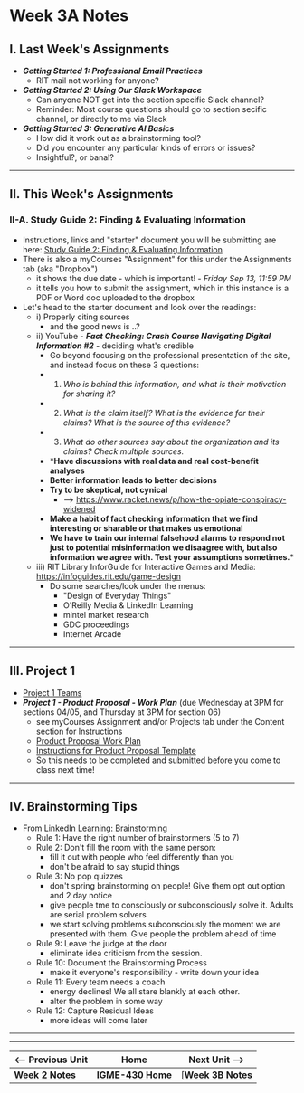 # Week 3A Notes

## I. Last Week's Assignments

- ***Getting Started 1: Professional Email Practices***
  - RIT mail not working for anyone?
- ***Getting Started 2: Using Our Slack Workspace***
  - Can anyone NOT get into the section specific Slack channel?
  - Reminder: Most course questions should go to section secific channel, or directly to me via Slack
- ***Getting Started 3: Generative AI Basics***
  - How did it work out as a brainstorming tool?
  - Did you encounter any particular kinds of errors or issues?
  - Insightful?, or banal?

---

## II. This Week's Assignments  

### II-A. Study Guide 2: Finding & Evaluating Information
- Instructions, links and "starter" document you will be submitting are here: [Study Guide 2: Finding & Evaluating Information](https://docs.google.com/document/d/1hKDYoEhBuw5CmN20XqTu21ejhsadrX4jJziFZos82LQ/copy)
- There is also a myCourses "Assignment" for this under the Assignments tab (aka "Dropbox")
  - it shows the due date - which is important! - *Friday Sep 13, 11:59 PM*
  - it tells you how to submit the assignment, which in this instance is a PDF or Word doc uploaded to the dropbox
- Let's head to the starter document and look over the readings:
  - i) Properly citing sources
    - and the good news is ..?
  - ii) YouTube - ***Fact Checking: Crash Course Navigating Digital Information #2*** - deciding what's credible
    - Go beyond focusing on the professional presentation of the site, and instead focus on these 3 questions:
    - 1) *Who is behind this information, and what is their motivation for sharing it?*
    - 2) *What is the claim itself? What is the evidence for their claims? What is the source of this evidence?*
    - 3) *What do other sources say about the organization and its claims? Check multiple sources.*
    - ***Have discussions with real data and real cost-benefit analyses**
    -  **Better information leads to better decisions**
    -  **Try to be skeptical, not cynical**
        - --> https://www.racket.news/p/how-the-opiate-conspiracy-widened
    -  **Make a habit of fact checking information that we find interesting or sharable or that makes us emotional**
    -  **We have to train our internal falsehood alarms to respond not just to potential misinformation we disaagree with, but also information we agree with. Test your assumptions sometimes.***
  - iii) RIT Library InforGuide for Interactive Games and Media: https://infoguides.rit.edu/game-design
    - Do some searches/look under the menus:
      - "Design of Everyday Things"
      - O'Reilly Media & LinkedIn Learning
      - mintel market research
      - GDC proceedings
      - Internet Arcade


    

---

## III. Project 1
- [Project 1 Teams](../documents/p1-teams.md)
- ***Project 1  - Product Proposal - Work Plan*** (due Wednesday at 3PM for sections 04/05, and Thursday at 3PM for section 06)
  - see myCourses Assignment and/or Projects tab under the Content section for Instructions
  - [Product Proposal Work Plan](https://docs.google.com/document/d/1NE3mdt5ifD5SRErA-Q_-InvdCdbZwDjbSftE9HFy4bU/copy)
  - [Instructions for Product Proposal Template](https://docs.google.com/document/d/1pHhtKZ5NTE9x_Yip8sNddIAt5pX0N-102NRUnkM2WWE/edit#heading=h.4d0scevw54ns)
  - So this needs to be completed and submitted before you come to class next time!

---

## IV. Brainstorming Tips

- From [LinkedIn Learning: Brainstorming](https://www.linkedin.com/learning/learning-brainstorming/defining-the-purpose-of-brainstorming-14168757)
  - Rule 1: Have the right number of brainstormers (5 to 7)
  - Rule 2: Don't fill the room with the same person:
    - fill it out with people who feel differently than you
    - don't be afraid to say stupid things
  - Rule 3: No pop quizzes
    - don't spring brainstorming on people! Give them opt out option and 2 day notice
    - give people tme to consciously or subconsciously solve it. Adults are serial problem solvers
    - we start solving problems subconsciously the moment we are presented with them. Give people the problem ahead of time
  - Rule 9: Leave the judge at the door
    - eliminate idea criticism from the session.
  - Rule 10: Document the Brainstorming Process
    - make it everyone's responsibility - write down your idea
  - Rule 11: Every team needs a coach
    - energy declines! We all stare blankly at each other.
    - alter the problem in some way
  - Rule 12: Capture Residual Ideas
    - more ideas will come later


---
---

| <-- Previous Unit | Home | Next Unit -->
| --- | --- | --- 
|  [**Week 2 Notes**](2.md)  |  [**IGME-430 Home**](../) | [[**Week 3B Notes**](3B.md)
